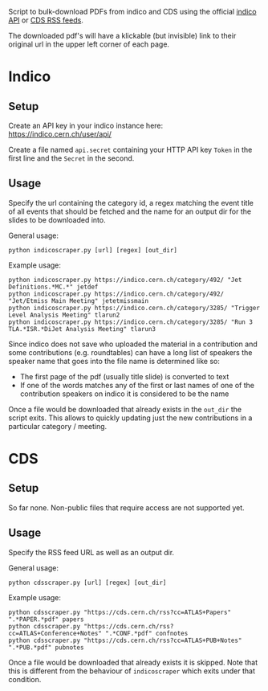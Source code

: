 Script to bulk-download PDFs from indico and CDS using the official [indico API](https://docs.getindico.io/en/stable/http-api/) or [CDS RSS feeds](https://cds.cern.ch/rss).

The downloaded pdf's will have a klickable (but invisible) link to their original url in the upper left corner of each page.

# Indico
## Setup
Create an API key in your indico instance here: https://indico.cern.ch/user/api/

Create a file named `api.secret` containing your HTTP API key `Token` in the first line and the `Secret` in the second.

## Usage
Specify the url containing the category id, a regex matching the event title of all events that should be fetched and the name for an output dir for the slides to be downloaded into.

General usage:
```
python indicoscraper.py [url] [regex] [out_dir]
```

Example usage:
```
python indicoscraper.py https://indico.cern.ch/category/492/ "Jet Definitions.*MC.*" jetdef
python indicoscraper.py https://indico.cern.ch/category/492/ "Jet/Etmiss Main Meeting" jetetmissmain
python indicoscraper.py https://indico.cern.ch/category/3285/ "Trigger Level Analysis Meeting" tlarun2
python indicoscraper.py https://indico.cern.ch/category/3285/ "Run 3 TLA.*ISR.*DiJet Analysis Meeting" tlarun3
```

Since indico does not save who uploaded the material in a contribution and some contributions (e.g. roundtables) can have a long list of speakers the speaker name that goes into the file name is determined like so:
* The first page of the pdf (usually title slide) is converted to text
* If one of the words matches any of the first or last names of one of the contribution speakers on indico it is considered to be the name

Once a file would be downloaded that already exists in the `out_dir` the script exits. This allows to quickly updating just the new contributions in a particular category / meeting.

# CDS
## Setup
So far none. Non-public files that require access are not supported yet.

## Usage
Specify the RSS feed URL as well as an output dir.

General usage:
```
python cdsscraper.py [url] [regex] [out_dir]
```

Example usage:
```
python cdsscraper.py "https://cds.cern.ch/rss?cc=ATLAS+Papers" ".*PAPER.*pdf" papers
python cdsscraper.py "https://cds.cern.ch/rss?cc=ATLAS+Conference+Notes" ".*CONF.*pdf" confnotes
python cdsscraper.py "https://cds.cern.ch/rss?cc=ATLAS+PUB+Notes" ".*PUB.*pdf" pubnotes
```

Once a file would be downloaded that already exists it is skipped. Note that this is different from the behaviour of `indicoscraper` which exits under that condition.
